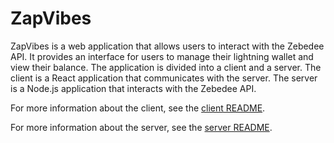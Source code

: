 # ZapVibes

ZapVibes is a web application that allows users to interact with the Zebedee API. It provides an interface for users to manage their lightning wallet and view their balance. The application is divided into a client and a server. The client is a React application that communicates with the server. The server is a Node.js application that interacts with the Zebedee API.

For more information about the client, see the [client README](client/README.md).

For more information about the server, see the [server README](server/README.md).

